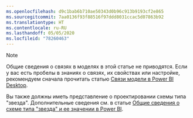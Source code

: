 ```yaml
---
ms.openlocfilehash: d9c1bab6b710ae50343d0b96c913b9193cf2e865
ms.sourcegitcommit: 7aa0136f93f88516f97ddd8031ccac5d07863b92
ms.translationtype: HT
ms.contentlocale: ru-RU
ms.lasthandoff: 05/05/2020
ms.locfileid: "78260463"
---
```

> [!NOTE]
> Общие сведения о связях в моделях в этой статье не приводятся. Если у вас есть пробелы в знаниях о связях, их свойствах или настройке, рекомендуем сначала прочитать статью [Связи модели в Power BI Desktop](../../desktop-relationships-understand.md).
>
> Вы также должны иметь представление о проектировании схемы типа "звезда". Дополнительные сведения см. в статье [Общие сведения о схеме типа "звезда" и ее значении в Power BI](../star-schema.md).